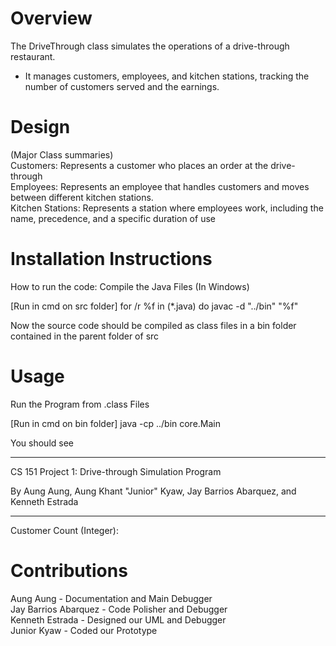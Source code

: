 # Overview
The DriveThrough class simulates the operations of a drive-through restaurant.
 * It manages customers, employees, and kitchen stations, tracking the number of customers served and the earnings.

# Design 
(Major Class summaries) <br/>
Customers: Represents a customer who places an order at the drive-through <br/>
Employees: Represents an employee that handles customers and moves between different kitchen stations. <br/>
Kitchen Stations: Represents a station where employees work, including the name, precedence, and a specific duration of use <br/>

# Installation Instructions
How to run the code:
Compile the Java Files (In Windows)

[Run in cmd on src folder]
for /r %f in (*.java) do javac -d "../bin" "%f"

Now the source code should be compiled as class files in a bin folder contained in the parent folder of src

# Usage
Run the Program from .class Files

[Run in cmd on bin folder]
java -cp ../bin core.Main

You should see
- - - - - - - - - - - - - - - - - - - - - - - - - - - - - - - - - - - - - - - -

CS 151 Project 1: Drive-through Simulation Program

By Aung Aung, Aung Khant "Junior" Kyaw, Jay Barrios Abarquez, and Kenneth
Estrada

- - - - - - - - - - - - - - - - - - - - - - - - - - - - - - - - - - - - - - - -

Customer Count (Integer):

# Contributions
Aung Aung - Documentation and Main Debugger <br/>
Jay Barrios Abarquez - Code Polisher and Debugger <br/>
Kenneth Estrada - Designed our UML and Debugger <br/>
Junior Kyaw - Coded our Prototype
